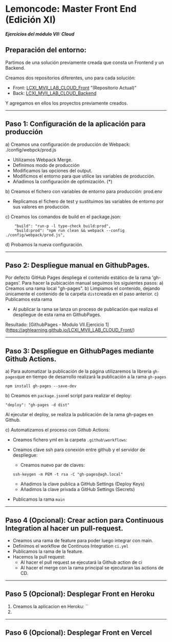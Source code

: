 # Lemoncode: Master Front End (Edición XI)
***Ejercicios del módulo VII: Cloud***

## Preparación del entorno:

Partimos de una solución previamente creada que consta un Frontend y un Backend.

Creamos dos repositorios diferentes, uno para cada solución:
* Front: [LCXI_MVII_LAB_CLOUD_Front](https://github.com/AghLearning/LCXI_MVII_LAB_CLOUD_Backend) ”(Repositorio Actual)”
* Back: [LCXI_MVII_LAB_CLOUD_Backend](https://github.com/AghLearning/LCXI_MVII_LAB_CLOUD_Front)

Y agregamos en ellos los proyectos previamente creados.

___

## Paso 1: Configuración de la aplicación para producción

a) Creamos una configuración de producción de Webpack: ./config/webpck/prod.js
  - Utilizamos Webpack Merge.
  - Definimos modo de producción
  - Modificamos las opciones del output.
  - Modificmos el entorno para que utilice las variables de producción.
  - Añadimos la configuración de optimizacíón. (*)


b) Creamos el fichero con variables de entorno para producción: prod.env
  - Replicamos el fichero de test y sustituimos las variables de entorno por sus valores en producción.

c) Creamos los comandos de build en el package.json:
```
    "build": "run-p -l type-check build:prod",
    "build:prod": "npm run clean && webpack --config ./config/webpack/prod.js",
```
d) Probamos la nueva configuración.

___

## Paso 2: Despliegue manual en GithubPages.

Por defecto GitHub Pages despliega el contenido estático de la rama 'gh-pages'. Para hacer la pubicación manual seguimos los siguientes pasos:
a) Creamos una rama local "gh-pages".
b) Limpiamos el contenido, dejando únicamente el contenido de la carpeta `dist`creada en el paso anterior.
c) Publicamos esta rama
  * Al publicar la rama se lanza un proceso de publicación que realiza el despliegue de esta rama en GithubPages.

Resultado: [GithubPages - Modulo VII.Ejercicio 1] (https://aghlearning.github.io/LCXI_MVII_LAB_CLOUD_Front/)

___

## Paso 3: Despliegue en GithubPages mediante Github Actions.

a) Para automatizar la publicación de la página utilizaremos la libreria `gh-pages`que en tiempo de desarrollo realizará la publicación a la rama `gh-pages`

```
npm install gh-pages --save-dev
```

b) Creamos en `package.json`el script para realizar el deploy:
```
"deploy": "gh-pages -d dist"
```

Al ejecutar el deploy, se realiza la publicación de la rama gh-pages en Github.

c) Automatizamos el proceso con Github Actions:

* Creamos fichero yml en la carpeta `.github\workflows`:
* Creamos clave ssh para conexión entre github y el servidor de despliegue:
  - Creamos nuevo par de claves:
  ```
  ssh-keygen -m PEM -t rsa -C "gh-pages@agh.local"
  ```
  - Añadimos la clave publica a GitHub Settings (Deploy Keys)
  - Añadimos la clave privada a GitHub Settings (Secrets)

* Publicamos la rama `main`

___

## Paso 4 (Opcional): Crear action para Continuous Integration al hacer un pull-request.

* Creamos una rama de feature para poder luego integrar con main.
* Definimos el workflow de Continuos Integration `ci.yml`
* Publicamos la rama de la feature.
* Hacemos la pull request:
  - Al hacer el pull request se ejecutará la Github action de ci
  - Al hacer el merge con la rama principal se ejecutaran las actions de CD.

___

## Paso 5 (Opcional): Desplegar Front en Heroku

1) Creamos la aplicacion en Heroku: ``
2)

___

## Paso 6 (Opcional): Desplegar Front en Vercel



